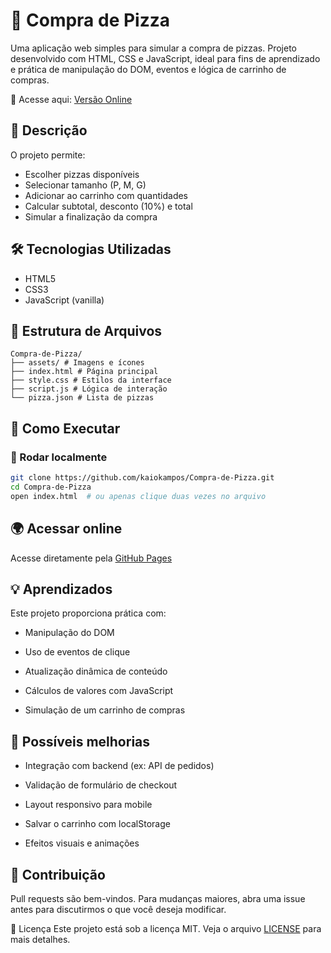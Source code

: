 # 🍕 Compra de Pizza

Uma aplicação web simples para simular a compra de pizzas. Projeto desenvolvido com HTML, CSS e JavaScript, ideal para fins de aprendizado e prática de manipulação do DOM, eventos e lógica de carrinho de compras.

🔗 Acesse aqui: [Versão Online](https://kaiokampos.github.io/Compra-de-Pizza/)

## 🧾 Descrição

O projeto permite:

- Escolher pizzas disponíveis
- Selecionar tamanho (P, M, G)
- Adicionar ao carrinho com quantidades
- Calcular subtotal, desconto (10%) e total
- Simular a finalização da compra

## 🛠 Tecnologias Utilizadas

- HTML5
- CSS3
- JavaScript (vanilla)

## 📂 Estrutura de Arquivos

```
Compra-de-Pizza/
├── assets/ # Imagens e ícones
├── index.html # Página principal
├── style.css # Estilos da interface
├── script.js # Lógica de interação
└── pizza.json # Lista de pizzas
```

## 🚀 Como Executar

### 🔧 Rodar localmente

```bash
git clone https://github.com/kaiokampos/Compra-de-Pizza.git
cd Compra-de-Pizza
open index.html  # ou apenas clique duas vezes no arquivo
```


## 🌍 Acessar online
Acesse diretamente pela  [GitHub Pages](https://kaiokampos.github.io/Compra-de-Pizza/)

## 💡 Aprendizados
Este projeto proporciona prática com:

* Manipulação do DOM

* Uso de eventos de clique

* Atualização dinâmica de conteúdo

* Cálculos de valores com JavaScript

* Simulação de um carrinho de compras

## 📌 Possíveis melhorias
* Integração com backend (ex: API de pedidos)

* Validação de formulário de checkout

* Layout responsivo para mobile

* Salvar o carrinho com localStorage

* Efeitos visuais e animações

## 🤝 Contribuição
Pull requests são bem-vindos. Para mudanças maiores, abra uma issue antes para discutirmos o que você deseja modificar.

📄 Licença
Este projeto está sob a licença MIT. Veja o arquivo [LICENSE](./LICENSE) para mais detalhes.
